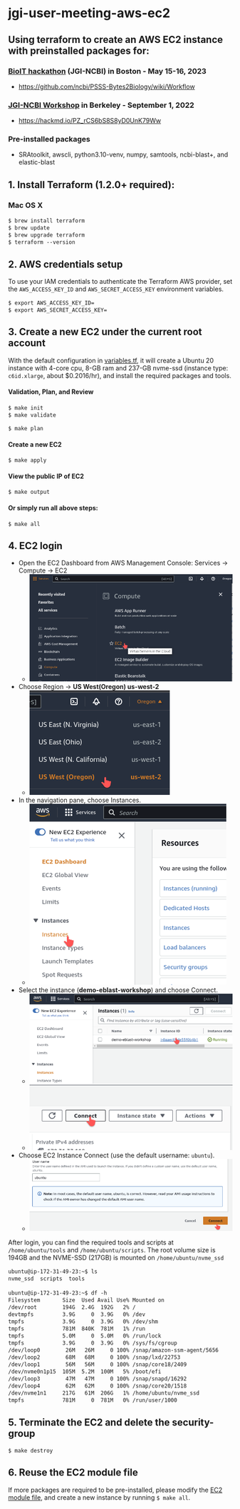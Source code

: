 # jgi-user-meeting-aws-ec2
## Using terraform to create an AWS EC2 instance with preinstalled packages for:
### [BioIT hackathon](https://www.bio-itworldexpo.com/fair-data-hackathon) (JGI-NCBI) in Boston - May 15-16, 2023
 * https://github.com/ncbi/PSSS-Bytes2Biology/wiki/Workflow

### [JGI-NCBI Workshop](https://usermeeting.jgi.doe.gov/workshops/) in Berkeley - September 1, 2022
 * https://hackmd.io/PZ_rCS6bS8S8yD0UnK79Ww 


### Pre-installed packages
  * SRAtoolkit, awscli, python3.10-venv, numpy, samtools, ncbi-blast+, and elastic-blast 

## 1. Install Terraform (1.2.0+ required):
### Mac OS X
```
$ brew install terraform
$ brew update
$ brew upgrade terraform
$ terraform --version
```

## 2. AWS credentials setup
To use your IAM credentials to authenticate the Terraform AWS provider, set the `AWS_ACCESS_KEY_ID` and `AWS_SECRET_ACCESS_KEY` environment variables.
```
$ export AWS_ACCESS_KEY_ID=
$ export AWS_SECRET_ACCESS_KEY=
```

## 3. Create a new EC2 under the current root account
With the default configuration in [variables.tf](./variables.tf), it will create a Ubuntu 20 instance with 4-core cpu, 8-GB ram and 237-GB nvme-ssd (instance type: `c6id.xlarge`, about $0.2016/hr), and install the required packages and tools. 
#### Validation, Plan, and Review
```
$ make init
$ make validate
```
```
$ make plan
```

#### Create a new EC2
```
$ make apply
```

#### View the public IP of EC2
```
$ make output
```

#### Or simply run all above steps:
```
$ make all
```

## 4. EC2 login
* Open the EC2 Dashboard from AWS Management Console: Services -> Compute -> EC2
  * ![img](png/02_ec2_service.png)
* Choose Region -> __US West(Oregon) us-west-2__
  * ![img](png/01_ec2_region.png)
* In the navigation pane, choose Instances.
  * ![img](png/03_ec2_instance.png)
* Select the instance (__demo-eblast-workshop__) and choose Connect.
  * ![img](png/04_ec2_instance_id.png)
  * ![img](png/05_ec2_detail_connect.png)
* Choose EC2 Instance Connect (use the default username: `ubuntu`).
  * ![img](png/06_ec2_connect.png)


After login, you can find the required tools and scripts at `/home/ubuntu/tools` and `/home/ubuntu/scripts`. The root volume size is 194GB and the NVME-SSD (217GB) is mounted on `/home/ubuntu/nvme_ssd`

```
ubuntu@ip-172-31-49-23:~$ ls
nvme_ssd  scripts  tools

ubuntu@ip-172-31-49-23:~$ df -h
Filesystem       Size  Used Avail Use% Mounted on
/dev/root        194G  2.4G  192G   2% /
devtmpfs         3.9G     0  3.9G   0% /dev
tmpfs            3.9G     0  3.9G   0% /dev/shm
tmpfs            781M  840K  781M   1% /run
tmpfs            5.0M     0  5.0M   0% /run/lock
tmpfs            3.9G     0  3.9G   0% /sys/fs/cgroup
/dev/loop0        26M   26M     0 100% /snap/amazon-ssm-agent/5656
/dev/loop2        68M   68M     0 100% /snap/lxd/22753
/dev/loop1        56M   56M     0 100% /snap/core18/2409
/dev/nvme0n1p15  105M  5.2M  100M   5% /boot/efi
/dev/loop3        47M   47M     0 100% /snap/snapd/16292
/dev/loop4        62M   62M     0 100% /snap/core20/1518
/dev/nvme1n1     217G   61M  206G   1% /home/ubuntu/nvme_ssd
tmpfs            781M     0  781M   0% /run/user/1000
```

## 5. Terminate the EC2 and delete the security-group
```
$ make destroy
```

## 6. Reuse the EC2 module file 
If more packages are required to be pre-installed, please modify the [EC2 module file](./modules/ec2_instance/main.tf), and create a new instance by running `$ make all`.
